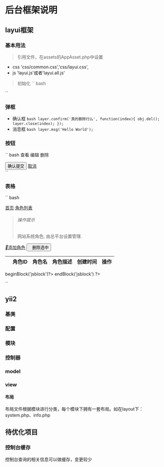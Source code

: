 # 后台框架说明
## layui框架
### 基本用法
> 引用文件，在assets的AppAsset.php中设置
* css   'css/common.css','css/layui.css',
* js    'layui.js'或者'layui.all.js'
> 初始化
`` bash
<script>
//一般直接写在一个js文件中
layui.use(['layer', 'form'], function(){
  var layer = layui.layer,form = layui.form;
  layer.msg('Hello World');
});
</script> 

`` 
### 弹框
* 确认框
`` bash
layer.confirm('真的删除行么', function(index){
  obj.del();
  layer.close(index);
});
``
* 消息框
`` bash
layer.msg('Hello World');
``
### 按钮
`` bash
<a class="layui-btn layui-btn-primary layui-btn-mini" lay-event="detail">查看</a>
<a class="layui-btn layui-btn-mini" lay-event="edit">编辑</a>
<a class="layui-btn layui-btn-danger layui-btn-mini" lay-event="del">删除</a>

<div class="layui-form-item">
    <div class="layui-input-block">
      <button class="layui-btn" lay-submit="" lay-filter="demo1">确认提交</button>
      <a class="layui-btn" data-type="cancel" href="/system/rbac/roles">取消</a>
    </div>
</div>
``

### 表格
`` bash
  <div class="breadcrumb">
        <span class="layui-breadcrumb" lay-separator="-">
            <a href="">首页</a>
            <a href="">角色列表</a>
        </span>
    </div>
    <blockquote class="layui-elem-quote">
      <h6>操作提示</h6>
      <p>网站系统角色, 由总平台设置管理.</p>
    </blockquote>
<div class="layui-btn-group roles-table">
  <a class="layui-btn" href="/system/rbac/role_add"><i class="layui-icon">&#xe608;</i>添加角色</a>
  <button class="layui-btn" data-type="delAll"><i class="layui-icon">&#xe640;</i>删除选中</button>
</div>
<table class="layui-table" lay-data="{url:'/system/rbac/roledata', page:true, id:'roles'}" lay-filter="demo">
  <thead>
    <tr>
      <th lay-data="{checkbox:true}"></th>
      <th lay-data="{field:'id', width:100, sort: true}">角色ID</th>
      <th lay-data="{field:'name', width:180}">角色名</th>
      <th lay-data="{field:'description', width:360}">角色描述</th>
      <th lay-data="{field:'create_time', width:360}">创建时间</th>
      <th lay-data="{fixed: 'right', width:200, align:'center', toolbar: '#toolbar'}">操作</th>
    </tr>
  </thead>
</table>
 
<script type="text/html" id="toolbar">
  <a class="layui-btn layui-btn-primary layui-btn-mini" lay-event="detail">查看</a>
  <a class="layui-btn layui-btn-mini" lay-event="edit">编辑</a>
  <a class="layui-btn layui-btn-danger layui-btn-mini" lay-event="del">删除</a>
</script>
<?php $this->beginBlock('jsblock')?>         
<script>
layui.use('table', function(){
  var table = layui.table;
  //监听表格复选框选择
  table.on('checkbox(demo)', function(obj){
    console.log(obj)
  });
  //监听工具条
  table.on('tool(demo)', function(obj){
    var data = obj.data;
    if(obj.event === 'detail'){
      layer.msg('ID：'+ data.id + ' 的查看操作');
    } else if(obj.event === 'del'){
      layer.confirm('真的删除行么', function(index){
        obj.del();
        layer.close(index);
      });
    } else if(obj.event === 'edit'){
      layer.alert('编辑行：<br>'+ JSON.stringify(data))
    }
  });
  
  var $ = layui.$, active = {
    delAll:function(){
        layer.confirm('是否确认删除?', {icon: 3, title:'提示'}, function(index){
            layer.close(index);
        });
    },
    getCheckData: function(){ //获取选中数据
      var checkStatus = table.checkStatus('roles')
      ,data = checkStatus.data;
      layer.alert(JSON.stringify(data));
    }
    ,getCheckLength: function(){ //获取选中数目
      var checkStatus = table.checkStatus('roles')
      ,data = checkStatus.data;
      layer.msg('选中了：'+ data.length + ' 个');
    }
    ,isAll: function(){ //验证是否全选
      var checkStatus = table.checkStatus('roles');
      layer.msg(checkStatus.isAll ? '全选': '未全选')
    }
  };
  
  $('.roles-table .layui-btn').on('click', function(){
    var type = $(this).data('type');
    active[type] ? active[type].call(this) : '';
  });
});
</script>
<?php $this->endBlock('jsblock') ?>
``


## yii2
### 基类

### 配置

### 模块

### 控制器

### model

### view
#### 布局
布局文件根据模块进行分类，每个模块下拥有一套布局。如在layout下：system.php、info.php


## 待优化项目
### 控制台缓存
控制台查询的相关信息可以做缓存，变更较少

